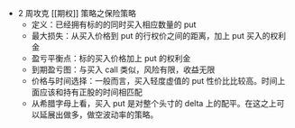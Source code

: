 - 2 周攻克 [[期权]] 策略之保险策略
	- 定义：已经拥有标的的同时买入相应数量的 put
	- 最大损失：从买入价格到 put 的行权价之间的距离，加上 put 买入的权利金
	- 盈亏平衡点：标的买入价格加上 put 的权利金
	- 到期盈亏图：与买入 call 类似，风险有限，收益无限
	- 价格与时间选择：一般而言，买入轻度虚值的 put 性价比比较高。时间上面应该和持有正股的时间相匹配
	- 从希腊字母上看，买入 put 是对整个头寸的 delta 上的配平。在这之上可以延展出做多，做空波动率的策略。